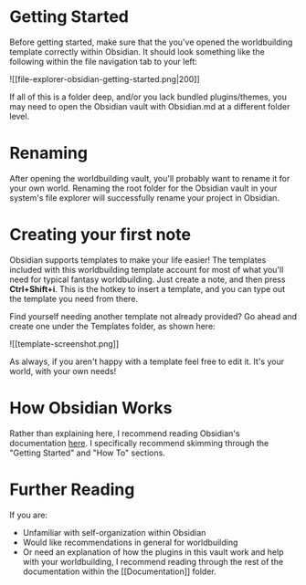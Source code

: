 # Getting Started

Before getting started, make sure that the you've opened the worldbuilding template correctly within Obsidian. It should look something like the following within the file navigation tab to your left:

![[file-explorer-obsidian-getting-started.png|200]]

If all of this is a folder deep, and/or you lack bundled plugins/themes, you may need to open the Obsidian vault with Obsidian.md at a different folder level. 

# Renaming

After opening the worldbuilding vault, you'll probably want to rename it for your own world. Renaming the root folder for the Obsidian vault in your system's file explorer will successfully rename your project in Obsidian.

# Creating your first note

Obsidian supports templates to make your life easier! The templates included with this worldbuilding template account for most of what you'll need for typical fantasy worldbuilding. Just create a note, and then press **Ctrl+Shift+i**. This is the hotkey to insert a template, and you can type out the template you need from there.

Find yourself needing another template not already provided? Go ahead and create one under the Templates folder, as shown here:

![[template-screenshot.png]]

As always, if you aren't happy with a template feel free to edit it. It's your world, with your own needs!

# How Obsidian Works

Rather than explaining here, I recommend reading Obsidian's documentation [here](https://help.obsidian.md/How+to/Add+custom+styles). I specifically recommend skimming through the "Getting Started" and "How To" sections.

# Further Reading

If you are:
- Unfamiliar with self-organization within Obsidian
- Would like recommendations in general for worldbuilding
- Or need an explanation of how the plugins in this vault work and help with your worldbuilding, I recommend reading through the rest of the documentation within the [[Documentation]] folder.